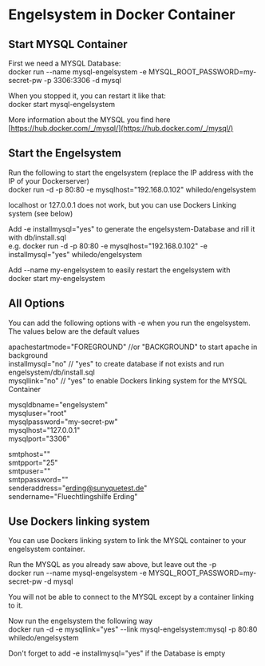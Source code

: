 # Engelsystem in Docker Container
## Start MYSQL Container
First we need a MYSQL Database:  
docker run --name mysql-engelsystem -e MYSQL_ROOT_PASSWORD=my-secret-pw -p 3306:3306 -d mysql  

When you stopped it, you can restart it like that:  
docker start mysql-engelsystem

More information about the MYSQL you find here [https://hub.docker.com/_/mysql/](https://hub.docker.com/_/mysql/) 

## Start the Engelsystem  
Run the following to start the engelsystem (replace the IP address with the IP of your Dockerserver)  
docker run -d -p 80:80 -e mysqlhost="192.168.0.102" whiledo/engelsystem

localhost or 127.0.0.1 does not work, but you can use Dockers Linking system (see below)

Add -e installmysql="yes" to generate the engelsystem-Database and rill it with db/install.sql  
e.g. docker run -d -p 80:80 -e mysqlhost="192.168.0.102" -e installmysql="yes" whiledo/engelsystem

Add --name my-engelsystem to easily restart the engelsystem with  
docker start my-engelsystem

## All Options
You can add the following options with -e when you run the engelsystem.  
The values below are the default values

apachestartmode="FOREGROUND" //or "BACKGROUND" to start apache in background  
installmysql="no" // "yes" to create database if not exists and run engelsystem/db/install.sql  
mysqllink="no" // "yes" to enable Dockers linking system for the MYSQL Container  

mysqldbname="engelsystem"  
mysqluser="root"  
mysqlpassword="my-secret-pw"  
mysqlhost="127.0.0.1"  
mysqlport="3306"  

smtphost=""  
smtpport="25"   
smtpuser=""  
smtppassword=""   
senderaddress="erding@sunyquetest.de"   
sendername="Fluechtlingshilfe Erding"  

## Use Dockers linking system
You can use Dockers linking system to link the MYSQL container to your engelsystem container.  

Run the MYSQL as you already saw above, but leave out the -p    
docker run --name mysql-engelsystem -e MYSQL_ROOT_PASSWORD=my-secret-pw -d mysql 

You will not be able to connect to the MYSQL except by a container linking to it.

Now run the engelsystem the following way  
docker run -d -e mysqllink="yes" --link mysql-engelsystem:mysql -p 80:80 whiledo/engelsystem

Don't forget to add -e installmysql="yes" if the Database is empty